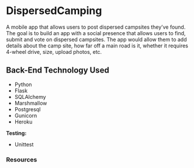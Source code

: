# DispersedCamping
A mobile app that allows users to post dispersed campsites they’ve found.  The goal is to build an app with a social presence that allows users to find, submit and vote on dispersed campsites. The app would allow them to add details about the camp site, how far off a main road is it, whether it requires 4-wheel drive, size, upload photos, etc.  

## Back-End Technology Used
- Python
- Flask
- SQLAlchemy
- Marshmallow
- Postgresql
- Gunicorn
- Heroku

**Testing:**
- Unittest

### Resources

